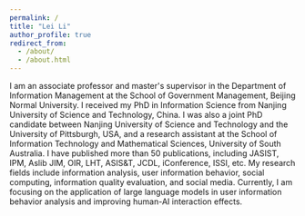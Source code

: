 ```yaml
---
permalink: /
title: "Lei Li"
author_profile: true
redirect_from: 
  - /about/
  - /about.html
---
```


I am an associate professor and master's supervisor in the Department of Information Management at the School of Government Management, Beijing Normal University. I received my PhD in Information Science from Nanjing University of Science and Technology, China. I was also a joint PhD candidate between Nanjing University of Science and Technology and the University of Pittsburgh, USA, and a research assistant at the School of Information Technology and Mathematical Sciences, University of South Australia. I have published more than 50 publications, including JASIST, IPM, Aslib JIM, OIR, LHT, ASIS&T, JCDL, iConference, ISSI, etc. My research fields include information analysis, user information behavior, social computing, information quality evaluation, and social media. Currently, I am focusing on the application of large language models in user information behavior analysis and improving human-AI interaction effects.
